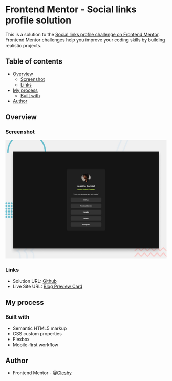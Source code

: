 # Frontend Mentor - Social links profile solution

This is a solution to the [Social links profile challenge on Frontend Mentor](https://www.frontendmentor.io/challenges/social-links-profile-UG32l9m6dQ). Frontend Mentor challenges help you improve your coding skills by building realistic projects.

## Table of contents

- [Overview](#overview)
  - [Screenshot](#screenshot)
  - [Links](#links)
- [My process](#my-process)
  - [Built with](#built-with)
- [Author](#author)

## Overview

### Screenshot

![](./preview.jpg)

### Links

- Solution URL: [Github](https://github.com/Cleshy/Frontend-Mentor/tree/master/Frontend%20Mentor%20Projects/blog-preview-card)
- Live Site URL: [Blog Preview Card](https://cleshy-blog-preview.netlify.app/)

## My process

### Built with

- Semantic HTML5 markup
- CSS custom properties
- Flexbox
- Mobile-first workflow

## Author

- Frontend Mentor - [@Cleshy](https://www.frontendmentor.io/profile/Cleshy)
